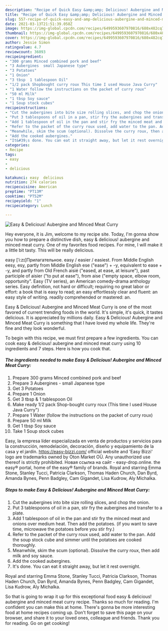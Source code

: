 ```yaml
---
description: "Recipe of Quick Easy &amp;amp; Delicious! Aubergine and Minced Meat Curry"
title: "Recipe of Quick Easy &amp;amp; Delicious! Aubergine and Minced Meat Curry"
slug: 557-recipe-of-quick-easy-and-amp-delicious-aubergine-and-minced-meat-curry
date: 2021-03-13T21:51:39.058Z
image: https://img-global.cpcdn.com/recipes/6499593607970816/680x482cq70/easy-delicious-aubergine-and-minced-meat-curry-recipe-main-photo.jpg
thumbnail: https://img-global.cpcdn.com/recipes/6499593607970816/680x482cq70/easy-delicious-aubergine-and-minced-meat-curry-recipe-main-photo.jpg
cover: https://img-global.cpcdn.com/recipes/6499593607970816/680x482cq70/easy-delicious-aubergine-and-minced-meat-curry-recipe-main-photo.jpg
author: Jessie Simon
ratingvalue: 4.7
reviewcount: 36093
recipeingredient:
- "300 grams Minced combined pork and beef"
- "3 Aubergines  small Japanese type"
- "3 Potatoes"
- "1 Onion"
- "3 tbsp  1 tablespoon Oil"
- "1/2 pack Shopbought curry roux This time I used House Java Curry"
- "1 Water follow the instructions on the packet of curry roux"
- "50 ml Milk"
- "1 tbsp Soy sauce"
- "1 Soup stock cubes"
recipeinstructions:
- "Cut the aubergines into bite size rolling slices, and chop the onion."
- "Put 3 tablespoons of oil in a pan, stir fry the aubergines and transfer to a plate."
- "Add 1 tablespoon of oil in the pan and stir fry the minced meat and onions over medium heat. Then add the potatoes. (if you want to save time, microwave the potatoes before you stir fry.)"
- "Refer to the packet of the curry roux used, add water to the pan. Add the soup stock cube and simmer until the potatoes are cooked thoroughly."
- "Meanwhile, skim the scum (optional). Dissolve the curry roux, then add milk and soy sauce."
- "Add the cooked aubergines."
- "It&#39;s done. You can eat it straight away, but let it rest overnight."
categories:
- Recipe
tags:
- easy
- 
- delicious

katakunci: easy  delicious 
nutrition: 274 calories
recipecuisine: American
preptime: "PT13M"
cooktime: "PT52M"
recipeyield: "1"
recipecategory: Lunch

---
```



![Easy &amp; Delicious! Aubergine and Minced Meat Curry](https://img-global.cpcdn.com/recipes/6499593607970816/680x482cq70/easy-delicious-aubergine-and-minced-meat-curry-recipe-main-photo.jpg)

Hey everyone, it is Jim, welcome to my recipe site. Today, I'm gonna show you how to prepare a distinctive dish, easy &amp; delicious! aubergine and minced meat curry. One of my favorites food recipes. For mine, I will make it a little bit tasty. This will be really delicious.

easy [ˈi:zɪ]Прилагательное. easy / easier / easiest. From Middle English eesy, esy, partly from Middle English ese (&#34;ease&#34;) + -y, equivalent to ease +‎ -y, and partly from Old French aisié (&#34;eased, at ease, at leisure&#34;), past participle of aisier (&#34;to put at ease&#34;), from aise (&#34;empty space, elbow room, opportunity&#34;. Easy (TV series), an American comedy-drama anthology series. Easy definition, not hard or difficult; requiring no great labor or effort: a book that is easy to read; an easy effortlessly clear and fluent: an easy style of writing. readily comprehended or mastered: an.

Easy &amp; Delicious! Aubergine and Minced Meat Curry is one of the most favored of current trending foods in the world. It's simple, it's quick, it tastes delicious. It is appreciated by millions daily. Easy &amp; Delicious! Aubergine and Minced Meat Curry is something that I have loved my whole life. They're fine and they look wonderful.


To begin with this recipe, we must first prepare a few ingredients. You can cook easy &amp; delicious! aubergine and minced meat curry using 10 ingredients and 7 steps. Here is how you cook that.

<!--inarticleads1-->

##### The ingredients needed to make Easy &amp; Delicious! Aubergine and Minced Meat Curry:

1. Prepare 300 grams Minced combined pork and beef
1. Prepare 3 Aubergines - small Japanese type
1. Get 3 Potatoes
1. Prepare 1 Onion
1. Get 3 tbsp &amp; 1 tablespoon Oil
1. Make ready 1/2 pack Shop-bought curry roux (This time I used House Java Curry&#34;)
1. Prepare 1 Water (follow the instructions on the packet of curry roux)
1. Prepare 50 ml Milk
1. Get 1 tbsp Soy sauce
1. Take 1 Soup stock cubes


Easy, la empresa líder especializada en venta de productos y servicios para la construcción, remodelación, decoración, diseño y equipamiento de la casa y el jardín. https://easy-bizzi.com/ official website and &#39;Easy Bizzi&#39; logo are trademarks owned by Oton Market OÜ. Any unauthorized use thereof is strictly prohibited. Новая ссылка на сайт - easy-drop.online. the easy® portal, home of the easy® family of brands. Royal and starring Emma Stone, Stanley Tucci, Patricia Clarkson, Thomas Haden Church, Dan Byrd, Amanda Bynes, Penn Badgley, Cam Gigandet, Lisa Kudrow, Aly Michalka. 

<!--inarticleads2-->

##### Steps to make Easy &amp; Delicious! Aubergine and Minced Meat Curry:

1. Cut the aubergines into bite size rolling slices, and chop the onion.
1. Put 3 tablespoons of oil in a pan, stir fry the aubergines and transfer to a plate.
1. Add 1 tablespoon of oil in the pan and stir fry the minced meat and onions over medium heat. Then add the potatoes. (if you want to save time, microwave the potatoes before you stir fry.)
1. Refer to the packet of the curry roux used, add water to the pan. Add the soup stock cube and simmer until the potatoes are cooked thoroughly.
1. Meanwhile, skim the scum (optional). Dissolve the curry roux, then add milk and soy sauce.
1. Add the cooked aubergines.
1. It&#39;s done. You can eat it straight away, but let it rest overnight.


Royal and starring Emma Stone, Stanley Tucci, Patricia Clarkson, Thomas Haden Church, Dan Byrd, Amanda Bynes, Penn Badgley, Cam Gigandet, Lisa Kudrow, Aly Michalka. 

So that is going to wrap it up for this exceptional food easy &amp; delicious! aubergine and minced meat curry recipe. Thanks so much for reading. I'm confident you can make this at home. There's gonna be more interesting food at home recipes coming up. Don't forget to save this page on your browser, and share it to your loved ones, colleague and friends. Thank you for reading. Go on get cooking!
